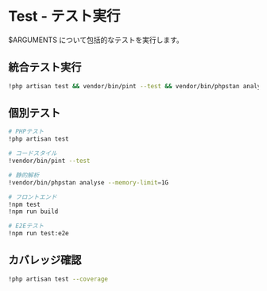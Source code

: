 # Test - テスト実行

$ARGUMENTS について包括的なテストを実行します。

## 統合テスト実行
```bash
!php artisan test && vendor/bin/pint --test && vendor/bin/phpstan analyse --memory-limit=1G && npm test && npm run build && npm run test:e2e
```

## 個別テスト
```bash
# PHPテスト
!php artisan test

# コードスタイル
!vendor/bin/pint --test

# 静的解析
!vendor/bin/phpstan analyse --memory-limit=1G

# フロントエンド
!npm test
!npm run build

# E2Eテスト
!npm run test:e2e
```

## カバレッジ確認
```bash
!php artisan test --coverage
```
